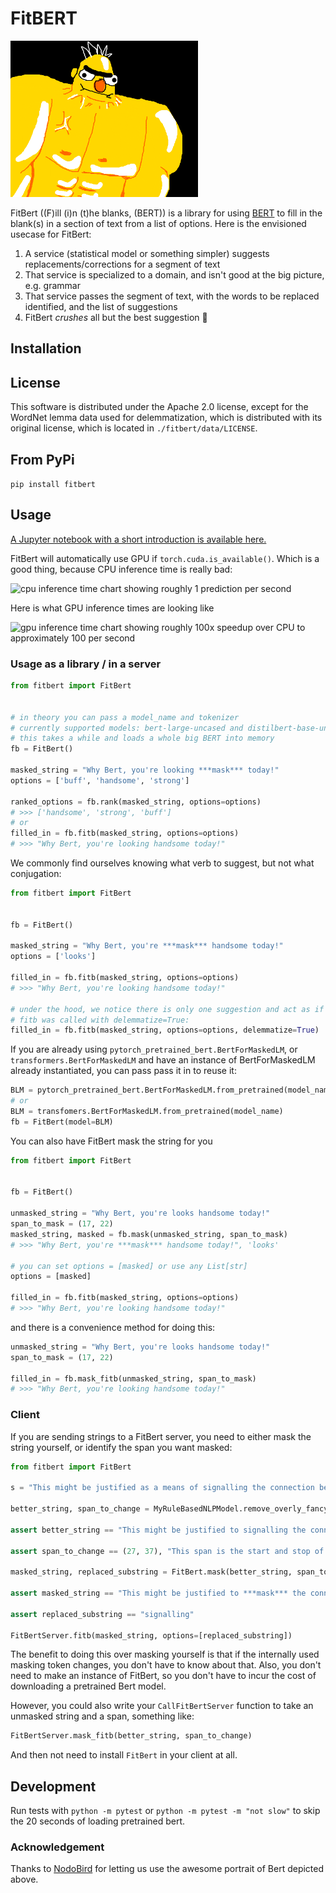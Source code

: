 # FitBERT

![buff bert](img/fitbert.png)

FitBert ((F)ill (i)n (t)he blanks, (BERT)) is a library for using [BERT](https://arxiv.org/abs/1810.04805) to fill in the blank(s) in a section of text from a list of options. Here is the envisioned usecase for FitBert:

1. A service (statistical model or something simpler) suggests replacements/corrections for a segment of text
2. That service is specialized to a domain, and isn't good at the big picture, e.g. grammar
3. That service passes the segment of text, with the words to be replaced identified, and the list of suggestions
4. FitBert _crushes_ all but the best suggestion :muscle:

## Installation

## License

This software is distributed under the Apache 2.0 license, except for the WordNet lemma data used for delemmatization, which is distributed with its original license, which is located in `./fitbert/data/LICENSE`.

## From PyPi

`pip install fitbert`

## Usage

[A Jupyter notebook with a short introduction is available here.](https://colab.research.google.com/drive/1WrYzy9l_arpnTlhCCKViiilPe4WKZJjq)

FitBert will automatically use GPU if `torch.cuda.is_available()`. Which is a good thing, because CPU inference time is really bad:

![cpu inference time chart showing roughly 1 prediction per second](https://imgur.com/3u1U9P8.png)

Here is what GPU inference times are looking like

![gpu inference time chart showing roughly 100x speedup over CPU to approximately 100 per second](https://imgur.com/aEUmJXn.png)

### Usage as a library / in a server

```python
from fitbert import FitBert


# in theory you can pass a model_name and tokenizer
# currently supported models: bert-large-uncased and distilbert-base-uncased
# this takes a while and loads a whole big BERT into memory
fb = FitBert()

masked_string = "Why Bert, you're looking ***mask*** today!"
options = ['buff', 'handsome', 'strong']

ranked_options = fb.rank(masked_string, options=options)
# >>> ['handsome', 'strong', 'buff']
# or
filled_in = fb.fitb(masked_string, options=options)
# >>> "Why Bert, you're looking handsome today!"
```

We commonly find ourselves knowing what verb to suggest, but not what conjugation:

```python
from fitbert import FitBert


fb = FitBert()

masked_string = "Why Bert, you're ***mask*** handsome today!"
options = ['looks']

filled_in = fb.fitb(masked_string, options=options)
# >>> "Why Bert, you're looking handsome today!"

# under the hood, we notice there is only one suggestion and act as if
# fitb was called with delemmatize=True:
filled_in = fb.fitb(masked_string, options=options, delemmatize=True)
```

If you are already using `pytorch_pretrained_bert.BertForMaskedLM`, or `transformers.BertForMaskedLM` and have an instance of BertForMaskedLM already instantiated, you can pass pass it in to reuse it:

```python
BLM = pytorch_pretrained_bert.BertForMaskedLM.from_pretrained(model_name)
# or
BLM = transfomers.BertForMaskedLM.from_pretrained(model_name)
fb = FitBert(model=BLM)
```

You can also have FitBert mask the string for you

```python
from fitbert import FitBert


fb = FitBert()

unmasked_string = "Why Bert, you're looks handsome today!"
span_to_mask = (17, 22)
masked_string, masked = fb.mask(unmasked_string, span_to_mask)
# >>> "Why Bert, you're ***mask*** handsome today!", 'looks'

# you can set options = [masked] or use any List[str]
options = [masked]

filled_in = fb.fitb(masked_string, options=options)
# >>> "Why Bert, you're looking handsome today!"
```

and there is a convenience method for doing this:

```python
unmasked_string = "Why Bert, you're looks handsome today!"
span_to_mask = (17, 22)

filled_in = fb.mask_fitb(unmasked_string, span_to_mask)
# >>> "Why Bert, you're looking handsome today!"
```

### Client

If you are sending strings to a FitBert server, you need to either mask the string yourself, or identify the span you want masked:

```python
from fitbert import FitBert

s = "This might be justified as a means of signalling the connection between drunken driving and fatal accidents."

better_string, span_to_change = MyRuleBasedNLPModel.remove_overly_fancy_language(s)

assert better_string == "This might be justified to signalling the connection between drunken driving and fatal accidents.", "Notice 'as a means of' became 'to', but we didn't re-conjuagte signalling, or fix the spelling mistake"

assert span_to_change == (27, 37), "This span is the start and stop of the characters for the substring 'signalling'."

masked_string, replaced_substring = FitBert.mask(better_string, span_to_change)

assert masked_string == "This might be justified to ***mask*** the connection between drunken driving and fatal accidents."

assert replaced_substring == "signalling"

FitBertServer.fitb(masked_string, options=[replaced_substring])
```

The benefit to doing this over masking yourself is that if the internally used masking token changes, you don't have to know about that. Also, you don't need to make an instance of FitBert, so you don't have to incur the cost of downloading a pretrained Bert model.

However, you could also write your `CallFitBertServer` function to take an unmasked string and a span, something like:

```python
FitBertServer.mask_fitb(better_string, span_to_change)
```

And then not need to install `FitBert` in your client at all.

## Development

Run tests with `python -m pytest` or `python -m pytest -m "not slow"` to skip the 20 seconds of loading pretrained bert.

### Acknowledgement

Thanks to [NodoBird](https://instagram.com/nodobird?igshid=lqt5h1uicxsy) for letting us use the awesome portrait of Bert depicted above.
